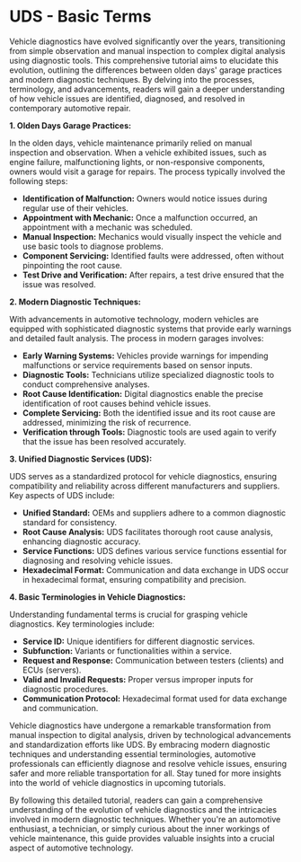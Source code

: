 # UDS - Basic Terms

Vehicle diagnostics have evolved significantly over the years, transitioning from simple observation and manual inspection to complex digital analysis using diagnostic tools. This comprehensive tutorial aims to elucidate this evolution, outlining the differences between olden days' garage practices and modern diagnostic techniques. By delving into the processes, terminology, and advancements, readers will gain a deeper understanding of how vehicle issues are identified, diagnosed, and resolved in contemporary automotive repair.

**1. Olden Days Garage Practices:**

In the olden days, vehicle maintenance primarily relied on manual inspection and observation. When a vehicle exhibited issues, such as engine failure, malfunctioning lights, or non-responsive components, owners would visit a garage for repairs. The process typically involved the following steps:

- **Identification of Malfunction:** Owners would notice issues during regular use of their vehicles.
- **Appointment with Mechanic:** Once a malfunction occurred, an appointment with a mechanic was scheduled.
- **Manual Inspection:** Mechanics would visually inspect the vehicle and use basic tools to diagnose problems.
- **Component Servicing:** Identified faults were addressed, often without pinpointing the root cause.
- **Test Drive and Verification:** After repairs, a test drive ensured that the issue was resolved.

**2. Modern Diagnostic Techniques:**

With advancements in automotive technology, modern vehicles are equipped with sophisticated diagnostic systems that provide early warnings and detailed fault analysis. The process in modern garages involves:

- **Early Warning Systems:** Vehicles provide warnings for impending malfunctions or service requirements based on sensor inputs.
- **Diagnostic Tools:** Technicians utilize specialized diagnostic tools to conduct comprehensive analyses.
- **Root Cause Identification:** Digital diagnostics enable the precise identification of root causes behind vehicle issues.
- **Complete Servicing:** Both the identified issue and its root cause are addressed, minimizing the risk of recurrence.
- **Verification through Tools:** Diagnostic tools are used again to verify that the issue has been resolved accurately.

**3. Unified Diagnostic Services (UDS):**

UDS serves as a standardized protocol for vehicle diagnostics, ensuring compatibility and reliability across different manufacturers and suppliers. Key aspects of UDS include:

- **Unified Standard:** OEMs and suppliers adhere to a common diagnostic standard for consistency.
- **Root Cause Analysis:** UDS facilitates thorough root cause analysis, enhancing diagnostic accuracy.
- **Service Functions:** UDS defines various service functions essential for diagnosing and resolving vehicle issues.
- **Hexadecimal Format:** Communication and data exchange in UDS occur in hexadecimal format, ensuring compatibility and precision.

**4. Basic Terminologies in Vehicle Diagnostics:**

Understanding fundamental terms is crucial for grasping vehicle diagnostics. Key terminologies include:

- **Service ID:** Unique identifiers for different diagnostic services.
- **Subfunction:** Variants or functionalities within a service.
- **Request and Response:** Communication between testers (clients) and ECUs (servers).
- **Valid and Invalid Requests:** Proper versus improper inputs for diagnostic procedures.
- **Communication Protocol:** Hexadecimal format used for data exchange and communication.

Vehicle diagnostics have undergone a remarkable transformation from manual inspection to digital analysis, driven by technological advancements and standardization efforts like UDS. By embracing modern diagnostic techniques and understanding essential terminologies, automotive professionals can efficiently diagnose and resolve vehicle issues, ensuring safer and more reliable transportation for all. Stay tuned for more insights into the world of vehicle diagnostics in upcoming tutorials.

By following this detailed tutorial, readers can gain a comprehensive understanding of the evolution of vehicle diagnostics and the intricacies involved in modern diagnostic techniques. Whether you're an automotive enthusiast, a technician, or simply curious about the inner workings of vehicle maintenance, this guide provides valuable insights into a crucial aspect of automotive technology.
